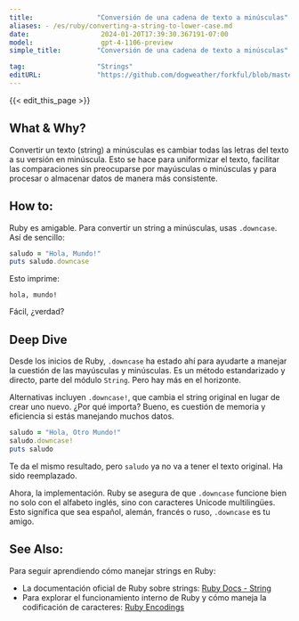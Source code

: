 ```yaml
---
title:                "Conversión de una cadena de texto a minúsculas"
aliases: - /es/ruby/converting-a-string-to-lower-case.md
date:                  2024-01-20T17:39:30.367191-07:00
model:                 gpt-4-1106-preview
simple_title:         "Conversión de una cadena de texto a minúsculas"

tag:                  "Strings"
editURL:              "https://github.com/dogweather/forkful/blob/master/content/es/ruby/converting-a-string-to-lower-case.md"
---
```


{{< edit_this_page >}}

## What & Why?
Convertir un texto (string) a minúsculas es cambiar todas las letras del texto a su versión en minúscula. Esto se hace para uniformizar el texto, facilitar las comparaciones sin preocuparse por mayúsculas o minúsculas y para procesar o almacenar datos de manera más consistente.

## How to:
Ruby es amigable. Para convertir un string a minúsculas, usas `.downcase`. Así de sencillo:

```Ruby
saludo = "Hola, Mundo!"
puts saludo.downcase
```

Esto imprime:

```
hola, mundo!
```

Fácil, ¿verdad?

## Deep Dive
Desde los inicios de Ruby, `.downcase` ha estado ahí para ayudarte a manejar la cuestión de las mayúsculas y minúsculas. Es un método estandarizado y directo, parte del módulo `String`. Pero hay más en el horizonte.

Alternativas incluyen `.downcase!`, que cambia el string original en lugar de crear uno nuevo. ¿Por qué importa? Bueno, es cuestión de memoria y eficiencia si estás manejando muchos datos.

```Ruby
saludo = "Hola, Otro Mundo!"
saludo.downcase!
puts saludo
```

Te da el mismo resultado, pero `saludo` ya no va a tener el texto original. Ha sido reemplazado.

Ahora, la implementación. Ruby se asegura de que `.downcase` funcione bien no solo con el alfabeto inglés, sino con caracteres Unicode multilingües. Esto significa que sea español, alemán, francés o ruso, `.downcase` es tu amigo.

## See Also:
Para seguir aprendiendo cómo manejar strings en Ruby:

- La documentación oficial de Ruby sobre strings: [Ruby Docs - String](https://ruby-doc.org/core-2.7.0/String.html)
- Para explorar el funcionamiento interno de Ruby y cómo maneja la codificación de caracteres: [Ruby Encodings](https://ruby-doc.org/core-2.7.0/Encoding.html)
